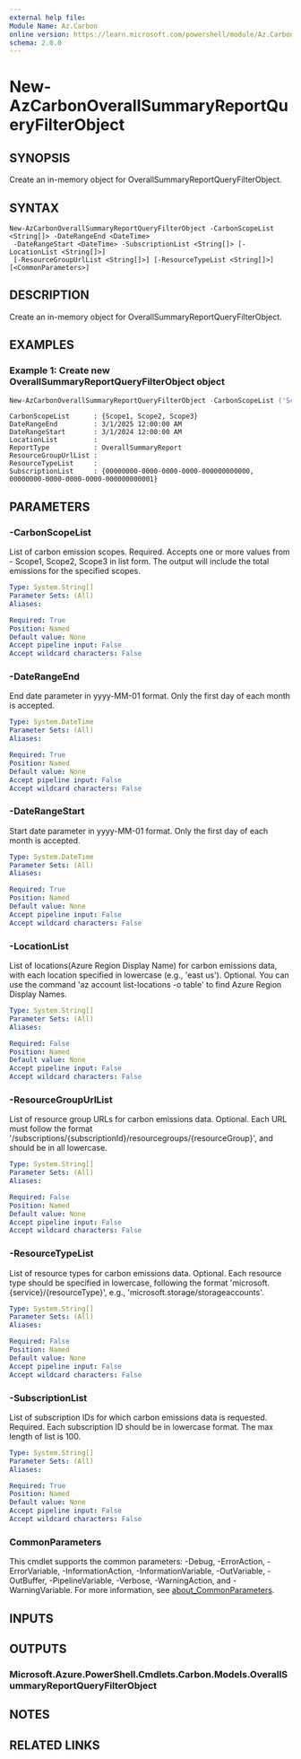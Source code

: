 ```yaml
---
external help file:
Module Name: Az.Carbon
online version: https://learn.microsoft.com/powershell/module/Az.Carbon/new-azcarbonoverallsummaryreportQueryFilterObject
schema: 2.0.0
---
```


# New-AzCarbonOverallSummaryReportQueryFilterObject

## SYNOPSIS
Create an in-memory object for OverallSummaryReportQueryFilterObject.

## SYNTAX

```
New-AzCarbonOverallSummaryReportQueryFilterObject -CarbonScopeList <String[]> -DateRangeEnd <DateTime>
 -DateRangeStart <DateTime> -SubscriptionList <String[]> [-LocationList <String[]>]
 [-ResourceGroupUrlList <String[]>] [-ResourceTypeList <String[]>] [<CommonParameters>]
```

## DESCRIPTION
Create an in-memory object for OverallSummaryReportQueryFilterObject.

## EXAMPLES

### Example 1: Create new OverallSummaryReportQueryFilterObject object
```powershell
New-AzCarbonOverallSummaryReportQueryFilterObject -CarbonScopeList ('Scope1', 'Scope2', 'Scope3') -DateRangeEnd 2025-03-01 -DateRangeStart 2024-03-01 -SubscriptionList ('00000000-0000-0000-0000-000000000000','00000000-0000-0000-0000-000000000001')
```

```output
CarbonScopeList      : {Scope1, Scope2, Scope3}
DateRangeEnd         : 3/1/2025 12:00:00 AM
DateRangeStart       : 3/1/2024 12:00:00 AM
LocationList         :
ReportType           : OverallSummaryReport
ResourceGroupUrlList :
ResourceTypeList     :
SubscriptionList     : {00000000-0000-0000-0000-000000000000, 00000000-0000-0000-0000-000000000001}
```

## PARAMETERS

### -CarbonScopeList
List of carbon emission scopes.
Required.
Accepts one or more values from - Scope1, Scope2, Scope3 in list form.
The output will include the total emissions for the specified scopes.

```yaml
Type: System.String[]
Parameter Sets: (All)
Aliases:

Required: True
Position: Named
Default value: None
Accept pipeline input: False
Accept wildcard characters: False
```

### -DateRangeEnd
End date parameter in yyyy-MM-01 format.
Only the first day of each month is accepted.

```yaml
Type: System.DateTime
Parameter Sets: (All)
Aliases:

Required: True
Position: Named
Default value: None
Accept pipeline input: False
Accept wildcard characters: False
```

### -DateRangeStart
Start date parameter in yyyy-MM-01 format.
Only the first day of each month is accepted.

```yaml
Type: System.DateTime
Parameter Sets: (All)
Aliases:

Required: True
Position: Named
Default value: None
Accept pipeline input: False
Accept wildcard characters: False
```

### -LocationList
List of locations(Azure Region Display Name) for carbon emissions data, with each location specified in lowercase (e.g., 'east us').
Optional.
You can use the command 'az account list-locations -o table' to find Azure Region Display Names.

```yaml
Type: System.String[]
Parameter Sets: (All)
Aliases:

Required: False
Position: Named
Default value: None
Accept pipeline input: False
Accept wildcard characters: False
```

### -ResourceGroupUrlList
List of resource group URLs for carbon emissions data.
Optional.
Each URL must follow the format '/subscriptions/{subscriptionId}/resourcegroups/{resourceGroup}', and should be in all lowercase.

```yaml
Type: System.String[]
Parameter Sets: (All)
Aliases:

Required: False
Position: Named
Default value: None
Accept pipeline input: False
Accept wildcard characters: False
```

### -ResourceTypeList
List of resource types for carbon emissions data.
Optional.
Each resource type should be specified in lowercase, following the format 'microsoft.{service}/{resourceType}', e.g., 'microsoft.storage/storageaccounts'.

```yaml
Type: System.String[]
Parameter Sets: (All)
Aliases:

Required: False
Position: Named
Default value: None
Accept pipeline input: False
Accept wildcard characters: False
```

### -SubscriptionList
List of subscription IDs for which carbon emissions data is requested.
Required.
Each subscription ID should be in lowercase format.
The max length of list is 100.

```yaml
Type: System.String[]
Parameter Sets: (All)
Aliases:

Required: True
Position: Named
Default value: None
Accept pipeline input: False
Accept wildcard characters: False
```

### CommonParameters
This cmdlet supports the common parameters: -Debug, -ErrorAction, -ErrorVariable, -InformationAction, -InformationVariable, -OutVariable, -OutBuffer, -PipelineVariable, -Verbose, -WarningAction, and -WarningVariable. For more information, see [about_CommonParameters](http://go.microsoft.com/fwlink/?LinkID=113216).

## INPUTS

## OUTPUTS

### Microsoft.Azure.PowerShell.Cmdlets.Carbon.Models.OverallSummaryReportQueryFilterObject

## NOTES

## RELATED LINKS

